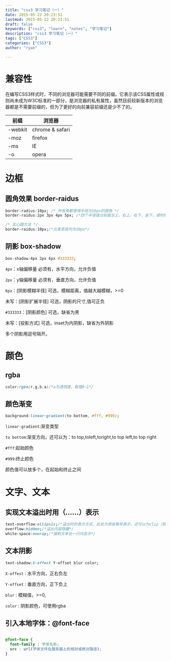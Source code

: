 ```yaml
---
title: "css3 学习笔记（一）"
date: 2015-05-22 20:23:51
lastmod: 2015-05-22 20:23:51
draft: false
keywords: ["css3", "learn", "notes", "学习笔记"]
description: "css3 学习笔记（一）"
tags: ["CSS3"]
categories: ["CSS3"]
author: "ryan"

---
```


# 兼容性

在编写CSS3样式时，不同的浏览器可能需要不同的前缀。它表示该CSS属性或规则尚未成为W3C标准的一部分，是浏览器的私有属性，虽然目前较新版本的浏览器都是不需要前缀的，但为了更好的向前兼容前缀还是少不了的。


| 前缀           | 浏览器           |
| ------------- | --------------- |
| -webkit       | chrome & safari |
| -moz          | firefox         |
| -ms           | IE              |
| -o            | opera           |

# 边框

## 圆角效果 border-raidus

```css
border-radius:10px; /* 所有角都使用半径为10px的圆角 */ 
border-raidus:2px 3px 4px 5px; /*四个半径值分别是左上，右上，右下，坐下，顺时针*/

/* 实心圆方法 */
border-raidus:10px;/*元素宽高均为10px*/
```

## 阴影 box-shadow

```css
box-shadow:4px 2px 6px #333333;
```

`4px`：x轴偏移量 必须有，水平方向，允许负值

`2px`：y轴偏移量 必须有，垂直方向，允许负值

`6px`：[阴影模糊半径] 可选，模糊距离，值越大越模糊，>=0

未写：[阴影扩展半径] 可选，阴影的尺寸,值可正负

`#333333`：[阴影颜色] 可选，缺省为黑

未写：[投影方式] 可选，inset为内阴影，缺省为外阴影

多个阴影用逗号隔开。

# 颜色

## rgba

```css
color:rgba(r,g,b,a)/*a为透明度，取值0~1*/
```

## 颜色渐变

```css
background:linear-gradient(to bottom, #fff, #999);
```

`linear-gradient`:渐变类型

`to bottom`:渐变方向，还可以为：to top,toleft,toright,to top left,to top right

`#fff`:起始颜色

`#999`:终止颜色

颜色值可以放多个，在起始和终止之间

# 文字、文本

## 实现文本溢出时用（......）表示

```css
text-overflow:ellipsis;/*溢出时的表示方式，此处为用省略号表示，还可以为clip（剪切）*/
overflow:hidden;/*溢出内容隐藏*/
white-space:nowrap;/*强制文本在一行内显示*/
```

## 文本阴影

```css
text-shadow:X-offest Y-offset blur color;
```

`X-offest` : 水平方向，正右负左

`Y-offset` : 垂直方向，正下负上

`blur` : 模糊值，>=0,

`color` : 阴影颜色，可使用rgba


## 引入本地字体：@font-face

```css

@font-face {
  font-family : 字体名称;
  src : url(字体文件在服务器上的相对或绝对路径);
}
```



